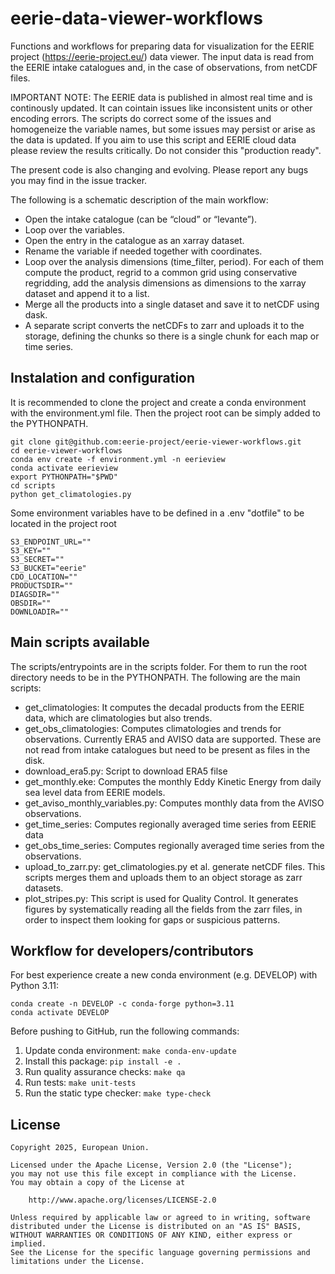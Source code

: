 # eerie-data-viewer-workflows

Functions and workflows for preparing data for visualization for the EERIE project (https://eerie-project.eu/) data viewer. The input
data is read from the EERIE intake catalogues and, in the case of observations,
from netCDF files.

IMPORTANT NOTE: The EERIE data is published in almost real time and is continously updated.
It can cointain issues like inconsistent units or other encoding errors. The scripts do correct some of
the issues and homogeneize the variable names, but some issues may persist or arise as the data is updated.
If you aim to use this script and EERIE cloud data please review the results critically. Do not consider
this "production ready".

The present code is also changing and evolving. Please report any bugs you may find in the issue tracker.

The following is a schematic description of the main workflow:

- Open the intake catalogue (can be “cloud” or “levante”).
- Loop over the variables.
- Open the entry in the catalogue as an xarray dataset.
- Rename the variable if needed together with coordinates.
- Loop over the analysis dimensions (time_filter, period). For each of them compute the product, regrid to a common grid using conservative regridding, add the analysis dimensions as dimensions to the xarray dataset and append it to a list.
- Merge all the products into a single dataset and save it to netCDF using dask.
- A separate script converts the netCDFs to zarr and uploads it to the storage, defining the chunks so there is a single chunk for each map or time series.

## Instalation and configuration

It is recommended to clone the project and create a conda environment with the environment.yml file. Then
the project root can be simply added to the PYTHONPATH.

```commandline
git clone git@github.com:eerie-project/eerie-viewer-workflows.git
cd eerie-viewer-workflows
conda env create -f environment.yml -n eerieview
conda activate eerieview
export PYTHONPATH="$PWD"
cd scripts
python get_climatologies.py
```

Some environment variables have to be defined in a .env "dotfile" to be located in the project root

```
S3_ENDPOINT_URL=""
S3_KEY=""
S3_SECRET=""
S3_BUCKET="eerie"
CDO_LOCATION=""
PRODUCTSDIR=""
DIAGSDIR=""
OBSDIR=""
DOWNLOADIR=""
```

## Main scripts available

The scripts/entrypoints are in the scripts folder. For them to run the root directory needs to be in the
PYTHONPATH. The following are the main scripts:

- get_climatologies: It computes the decadal products from the EERIE data, which are climatologies but also trends.
- get_obs_climatologies: Computes climatologies and trends for observations. Currently ERA5 and AVISO data are supported. These are not read from intake catalogues but need to be present as files in the disk.
- download_era5.py: Script to download ERA5 filse
- get_monthly.eke: Computes the monthly Eddy Kinetic Energy from daily sea level data from EERIE models.
- get_aviso_monthly_variables.py: Computes monthly data from the AVISO observations.
- get_time_series: Computes regionally averaged time series from EERIE data
- get_obs_time_series: Computes regionally averaged time series from the observations.
- upload_to_zarr.py: get_climatologies.py et al. generate netCDF files. This scripts merges them and uploads them to an object storage as zarr datasets.
- plot_stripes.py: This script is used for Quality Control. It generates figures by systematically reading all the fields from the zarr files, in order to inspect them looking for gaps or suspicious patterns.

## Workflow for developers/contributors

For best experience create a new conda environment (e.g. DEVELOP) with Python 3.11:

```
conda create -n DEVELOP -c conda-forge python=3.11
conda activate DEVELOP
```

Before pushing to GitHub, run the following commands:

1. Update conda environment: `make conda-env-update`
1. Install this package: `pip install -e .`
1. Run quality assurance checks: `make qa`
1. Run tests: `make unit-tests`
1. Run the static type checker: `make type-check`

## License

```
Copyright 2025, European Union.

Licensed under the Apache License, Version 2.0 (the "License");
you may not use this file except in compliance with the License.
You may obtain a copy of the License at

    http://www.apache.org/licenses/LICENSE-2.0

Unless required by applicable law or agreed to in writing, software
distributed under the License is distributed on an "AS IS" BASIS,
WITHOUT WARRANTIES OR CONDITIONS OF ANY KIND, either express or implied.
See the License for the specific language governing permissions and
limitations under the License.
```
